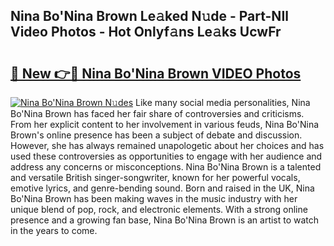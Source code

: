 ## Nina Bo'Nina Brown Le𝚊ked N𝚞de - Part-NIl Video Photos - Hot Onlyf𝚊ns Le𝚊ks UcwFr

# <h2><a href="http://ab36460.deff.icu/?id=Nina+Bo%27Nina+Brown">🔗 New 👉🔴 Nina Bo'Nina Brown VIDEO Photos</a></h2>

[![Nina Bo'Nina Brown N𝚞des](https://i.imgur.com/rIISA9y.gif)](http://ab36460.deff.icu/?id=Nina+Bo%27Nina+Brown)
Like many social media personalities, Nina Bo'Nina Brown has faced her fair share of controversies and criticisms. From her explicit content to her involvement in various feuds, Nina Bo'Nina Brown's online presence has been a subject of debate and discussion. However, she has always remained unapologetic about her choices and has used these controversies as opportunities to engage with her audience and address any concerns or misconceptions. Nina Bo'Nina Brown is a talented and versatile British singer-songwriter, known for her powerful vocals, emotive lyrics, and genre-bending sound. Born and raised in the UK, Nina Bo'Nina Brown has been making waves in the music industry with her unique blend of pop, rock, and electronic elements. With a strong online presence and a growing fan base, Nina Bo'Nina Brown is an artist to watch in the years to come.
